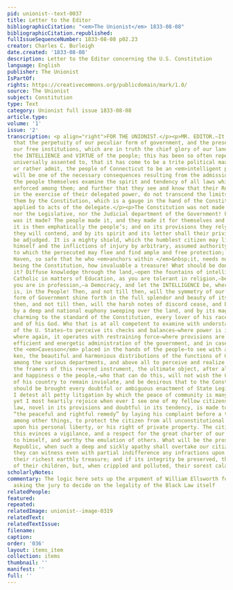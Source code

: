 ```yaml
---
pid: unionist--text-0037
title: Letter to the Editor
bibliographicCitation: "<em>The Unionist</em> 1833-08-08"
bibliographicCitation.republished: 
fullIssueSequenceNumber: 1833-08-08 p02.23
creator: Charles C. Burleigh
date.created: '1833-08-08'
description: Letter to the Editor concerning the U.S. Constitution
language: English
publisher: The Unionist
IsPartOf: 
rights: https://creativecommons.org/publicdomain/mark/1.0/
source: The Unionist
subject: Constitution
type: Text
category: Unionist full issue 1833-08-08
article.type: 
volume: '1'
issue: '2'
transcription: <p align="right">FOR THE UNIONIST.</p><p>MR. EDITOR.—It is often said
  that the perpetuity of our peculiar form of government, and the preservation of
  our free institutions, which are in truth the chief glory of our land, depend upon
  the INTELLIENCE and VIRTUE of the people; this has been so often repeated and so
  universally assented to, that it has come to be a trite political maxim. Now suppose,
  or rather admit, the people of Connecticut to be an <em>intelligent people, </em>what
  will be one of the necessary consequences resulting from the admission? Surely that
  the people themselves examine the spirit and tendency of all laws which are to be
  enforced among them; and further that they see and know that their Representatives
  in the exercise of their delegated power, do not transcend the limits prescribed
  them by the Constitution, which is a gauge in the hand of the Constituent to be
  applied to acts of the delegate.</p><p>The Constitution was not made for the Executive,
  nor the Legislative, nor the Judicial department of the Government! For whom then
  was it made? The people made it, and they made it for themselves and for their posterity;
  it is then emphatically the people’s; and on its provisions they rely, for its support
  they will contend, and by its spirit and its letter shall their privileges and immunities
  be adjudged. It is a mighty shield, which the humblest citizen may lift up between
  himself and the inflictions of injury by arbitrary, assumed authority; it is a sanctuary,
  to which the persecuted may flee and find ample and free protection; and it is a
  Haven, so safe that he who <em>anchors within </em>&nbsp;it, needs no <em>insurance</em>!</p><p>Such
  being the Constitution, how invaluable a treasure! What should be done to preserve
  it? Diffuse knowledge through the land,—open the fountains of intelligence,—be as
  Catholic in matters of Education, as you are tolerant in religion,—be in fact, what
  you are in profession,—a Democracy, and let the INTELLIGENCE be, where the POWER
  is, in the People! Then, and not till then, will the symmetry of our inimitable
  form of Government shine forth in the full splendor and beauty of its exact proportions;
  then, and not till then, will the harsh notes of discord cease, and be succeeded
  by a deep and national euphony sweeping over the land, and by its magic strains
  charming to the standard of the Constitution, every lover of his race,—of his Country
  and of his God. Who that is at all competent to examine with understanding the Constitution
  of the U. States—to perceive its checks and balances—where power is imparted and
  where again, it operates with restraining force—where provisions are made for an
  efficient and energetic administration of the government, and in case of abuse,
  the <em>Cavesson</em> placed in the hands of the people—to see with a philanthropic
  ken, the beautiful and harmonious distributions of the functions of Government,
  among the various departments, and above all to perceive and realize that, with
  the framers of this revered instrument, the ultimate object, after all was the security
  and happiness o the people,—who that can do this, will not wish the Constitution
  of his country to remain inviolate, and be desirous that to the Constitutional test
  should be brought every doubtful or ambiguous enactment of State Legislatures? Although
  I detest all petty litigation by which the peace of community is many times disturbed,
  yet I most heartily rejoice when ever I see one of my fellow citizens on whom a
  law, novel in its provisions and doubtful in its tendency, is made to bear, pursuing
  “the peaceful and rightful remedy” by laying his complaint before a tribunal, constituted,
  among other things, to protect the citizen from all unconstitutional enactments
  upon his personal liberty, or his right of private property. The citizen who does
  this evinces a vigilance, and a respect for the great charter of our rights, commendable
  to himself, and worthy the emulation of others. What will be the prospect of the
  Republic, when such a deep and sickly apathy shall overtake our citizens, as that
  they can witness even with partial indifference any infractions upon the Constitution,
  their richest earthly treasure; and if its integrity be preserved, the best inheritance
  of their children, but, when crippled and polluted, their sorest calamity!</p><p>UNIONIST.</p>
scholarlyNotes: 
commentary: The logic here sets up the argument of William Ellsworth for the trial,
  asking the jury to decide on the legality of the Black Law itself
relatedPeople: 
featured: 
repeated: 
relatedImage: unionist--image-0319
relatedText: 
relatedTextIssue: 
filename: 
caption: 
order: '036'
layout: items_item
collection: items
thumbnail: ''
manifest: ''
full: ''
---
```

